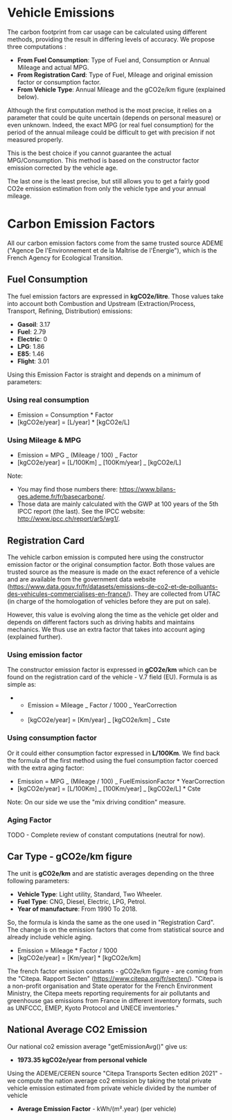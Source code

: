 # Vehicle Emissions

The carbon footprint from car usage can be calculated using different methods, providing the result in differing levels of accuracy. We propose three computations :

- **From Fuel Consumption**: Type of Fuel and, Consumption or Annual Mileage and actual MPG.
- **From Registration Card**: Type of Fuel, Mileage and original emission factor or consumption factor.
- **From Vehicle Type**: Annual Mileage and the gCO2e/km figure (explained below).

Although the first computation method is the most precise, it relies on a parameter that could be quite uncertain (depends on personal measure) or even unknown. Indeed, the exact MPG (or real fuel consumption) for the period of the annual mileage could be difficult to get with precision if not measured properly.

This is the best choice if you cannot guarantee the actual MPG/Consumption. This method is based on the constructor factor emission corrected by the vehicle age.

The last one is the least precise, but still allows you to get a fairly good CO2e emission estimation from only the vehicle type and your annual mileage.

# Carbon Emission Factors

All our carbon emission factors come from the same trusted source ADEME ("Agence De l'Environnement et de la Maîtrise de l'Énergie"), which is the French Agency for Ecological Transition.

## Fuel Consumption

The fuel emission factors are expressed in **kgCO2e/litre**.
Those values take into account both Combustion and Upstream (Extraction/Process, Transport, Refining, Distribution) emissions:

- **Gasoil**: 3.17
- **Fuel**: 2.79
- **Electric**: 0
- **LPG**: 1.86
- **E85**: 1.46
- **Flight**: 3.01

Using this Emission Factor is straight and depends on a minimum of parameters:

### Using real consumption

- Emission = Consumption \* Factor
- [kgCO2e/year] = [L/year] \* [kgCO2e/L]

### Using Mileage & MPG

- Emission = MPG _ (Mileage / 100) _ Factor
- [kgCO2e/year] = [L/100Km] _ [100Km/year] _ [kgCO2e/L]

Note:

- You may find those numbers there: https://www.bilans-ges.ademe.fr/fr/basecarbone/.
- Those data are mainly calculated with the GWP at 100 years of the 5th IPCC report (the last). See the IPCC website: http://www.ipcc.ch/report/ar5/wg1/.

## Registration Card

The vehicle carbon emission is computed here using the constructor emission factor or the original consumption factor. Both those values are trusted source as the measure is made on the exact reference of a vehicle and are available from the government data website (https://www.data.gouv.fr/fr/datasets/emissions-de-co2-et-de-polluants-des-vehicules-commercialises-en-france/). They are collected from UTAC (in charge of the homologation of vehicles before they are put on sale).

However, this value is evolving along the time as the vehicle get older and depends on different factors such as driving habits and maintains mechanics. We thus use an extra factor that takes into account aging (explained further).

### Using emission factor

The constructor emission factor is expressed in **gCO2e/km** which can be found on the registration card of the vehicle - V.7 field (EU). Formula is as simple as:

- - Emission = Mileage _ Factor / 1000 _ YearCorrection
- - [kgCO2e/year] = [Km/year] _ [kgCO2e/km] _ Cste

### Using consumption factor

Or it could either consumption factor expressed in **L/100Km**. We find back the formula of the first method using the fuel consumption factor coerced with the extra aging factor:

- Emission = MPG _ (Mileage / 100) _ FuelEmissionFactor \* YearCorrection
- [kgCO2e/year] = [L/100Km] _ [100Km/year] _ [kgCO2e/L] \* Cste

Note: On our side we use the "mix driving condition" measure.

### Aging Factor

TODO - Complete review of constant computations (neutral for now).

## Car Type - gCO2e/km figure

The unit is **gCO2e/km** and are statistic averages depending on the three following parameters:

- **Vehicle Type**: Light utility, Standard, Two Wheeler.
- **Fuel Type**: CNG, Diesel, Electric, LPG, Petrol.
- **Year of manufacture**: From 1990 To 2018.

So, the formula is kinda the same as the one used in "Registration Card". The change is on the emission factors that come from statistical source and already include vehicle aging.

- Emission = Mileage \* Factor / 1000
- [kgCO2e/year] = [Km/year] \* [kgCO2e/km]

The french factor emission constants - gCO2e/km figure - are coming from the "Citepa. Rapport Secten" (https://www.citepa.org/fr/secten/). "Citepa is a non-profit organisation and State operator for the French Environment Ministry, the Citepa meets reporting requirements for air pollutants and greenhouse gas emissions from France in different inventory formats, such as UNFCCC, EMEP, Kyoto Protocol and UNECE inventories."

## National Average CO2 Emission

Our national co2 emission average "getEmissionAvg()" give us:

- **1973.35 kgCO2e/year from personal vehicle**

Using the ADEME/CEREN source "Citepa Transports Secten edition 2021" - we compute the nation average co2 emission by taking the total private vehicle emission estimated from private vehicle
divided by the number of vehicle

- **Average Emission Factor** - kWh/(m².year) (per vehicle)
